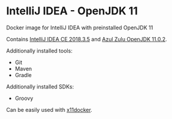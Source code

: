 # IntelliJ IDEA - OpenJDK 11
Docker image for IntelliJ IDEA with preinstalled OpenJDK 11

Contains [IntelliJ IDEA CE 2018.3.5](https://www.jetbrains.com/idea/) and [Azul Zulu OpenJDK 11.0.2](https://www.azul.com/downloads/zulu/).

Additionally installed tools:
- Git
- Maven
- Gradle

Additionally installed SDKs:
- Groovy

Can be easily used with [x11docker](https://github.com/mviereck/x11docker).
